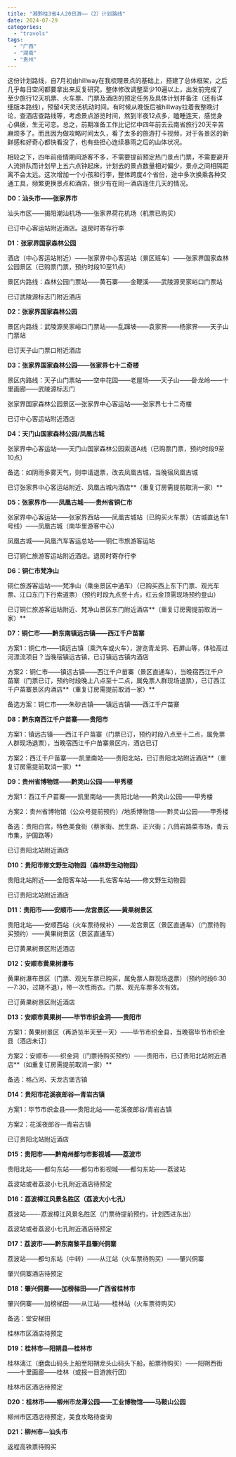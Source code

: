 ```yaml
---
title: "湘黔桂3省4人20日游——（2）计划路线"
date: 2024-07-29
categories: 
  - "travels"
tags: 
  - "广西"
  - "湖南"
  - "贵州"
---
```


这份计划路线，自7月初由hillway在我梳理景点的基础上，搭建了总体框架，之后几乎每日空闲都要拿出来反复研究，整体修改调整至少10遍以上，出发前完成了至少旅行12天机票、火车票、门票及酒店的预定任务及具体计划并备注（还有详细版本路线），预留4天灵活机动时间。有时候从晚饭后被hillway拉着我整晚讨论，查酒店查路线等，考虑景点游览时间，熬到半夜12点多，瞌睡连天，感觉身心俱疲，生无可恋。总之，前期准备工作比记忆中四年前去云南省旅行20天辛苦麻烦多了。而且因为做攻略时间太久，看了太多的旅游打卡视频，对于各景区的新鲜感和好奇心都快看没了，也有些担心连续暴雨之后的山体状况。

相较之下，四年前疫情期间游客不多，不需要提前预定热门景点门票，不需要避开人流排队而计划早上五六点钟起床，计划去的景点数量相对偏少，景点之间相隔距离不会太远。这次增加一个小孩和行李，整体跨度4个省份，途中多次换乘各种交通工具，频繁更换景点和酒店，很少有在同一酒店连住几天的情况。

**D0：汕头市——张家界市**

汕头市区——揭阳潮汕机场——张家界荷花机场（机票已购买）

已订中心客运站附近酒店。退房时寄存行李

**D1：张家界国家森林公园**

酒店（中心客运站附近）——张家界中心客运站（景区班车）——张家界国家森林公园景区（已购票门票，预约时段10至11点）

景区内路线：森林公园门票站——黄石寨——金鞭溪——武陵源吴家峪口门票站

已订武陵源标志门附近酒店

**D2：张家界国家森林公园**

景区内路线：武陵源吴家峪口门票站——乱蹿坡——袁家界——杨家界——天子山门票站

已订天子山门票口附近酒店

**D3：张家界国家森林公园——张家界七十二奇楼**

景区内路线：天子山门票站——空中花园——老屋场——天子山——卧龙岭——十里画廊——武陵源标志门

张家界国家森林公园景区—张家界中心客运站——张家界七十二奇楼

已订中心客运站附近酒店

**D4：天门山国家森林公园/凤凰古城**

张家界中心客运站——天门山国家森林公园索道A线（已购票门票，预约时段9至10点）

备选：如阴雨多雾天气，则申请退票，改去凤凰古城，当晚宿凤凰古城

已订张家界中心客运站附近、凤凰古城内酒店**（重复订房需提前取消一家）**

**D5：张家界市——凤凰古城——贵州省铜仁市**

张家界中心客运站——张家界西站——凤凰古城站（已购买火车票）（古城直达车1号线）——凤凰古城（南华里游客中心）

凤凰古城——凤凰汽车客运总站——铜仁市旅游客运站

已订铜仁旅游客运站附近酒店。退房时寄存行李

**D6：铜仁市梵净山**

铜仁旅游客运站——梵净山（乘坐景区中通车）（已购买西上东下门票、观光车票、江口东门下行索道票）（预约时段九点至十点，红云金顶需现场预约登山）

已订铜仁旅游客运站附近、梵净山景区东门附近酒店**（重复订房需提前取消一家）**

**D7：铜仁市——黔东南镇远古镇——西江千户苗寨**

方案1：铜仁市——镇远古镇（乘汽车或火车），游览青龙洞、石屏山等，体验高过河漂流项目？当晚宿镇远古镇，已订镇远古镇内酒店

方案2：铜仁市——镇远古镇——西江千户苗寨（景区直通车），当晚宿西江千户苗寨（门票已订，预约时段晚上八点至十二点，属免票人群现场退票），已订西江千户苗寨景区内酒店**（重复订房需提前取消一家）**

备选方案：铜仁市——朱砂古镇——镇远古镇——西江千户苗寨

**D8：黔东南西江千户苗寨——贵阳市**

方案1：镇远古镇——西江千户苗寨（门票已订，预约时段八点至十二点，属免票人群现场退票），当晚宿西江千户苗寨景区内，酒店已订

方案2：西江千户苗寨——凯里南站——贵阳北站，已订贵阳北站附近酒店**（重复订房需提前取消一家）**

**D9：贵州省博物馆——黔灵山公园——甲秀楼**

方案1：西江千户苗寨——凯里南站——贵阳北站——黔灵山公园——甲秀楼

方案2：贵州省博物馆（公众号提前预约）/地质博物馆——黔灵山公园——甲秀楼

备选：贵阳白宫，特色美食街（蔡家街、民生路、正兴街；八鸽岩路菜市场，青云市集，护国路等）

已订贵阳北站附近酒店

**D10：贵阳市修文野生动物园（森林野生动物园）**

贵阳北站附近——金阳客车站——扎佐客车站——修文野生动物园

已订贵阳北站附近酒店

**D11：贵阳市——安顺市——龙宫景区——黄果树景区**

贵阳北站——安顺西站（火车票待候补）——龙宫景区（景区直通车）（门票待购买预约）——黄果树景区（景区直通车）

已订黄果树景区附近酒店

**D12：安顺市黄果树瀑布**

黄果树瀑布景区（门票、观光车票已购买，属免票人群现场退票）（预约时段6:30—7:30，过期不退），带一次性雨衣。门票、观光车票多次有效。

已订黄果树景区附近酒店

**D13：安顺市黄果树——毕节市织金洞——贵阳市**

方案1：黄果树景区（再游览半天至一天）——毕节市织金县，当晚宿毕节市织金县（酒店未订）

方案2：安顺市——织金洞（门票待购买预约）——贵阳市，已订贵阳北站附近酒店**（如重复订房需提前取消一家）**

备选：格凸河、天龙古堡古镇

**D14：贵阳市花溪夜郎谷—青岩古镇**

方案1：毕节市织金县——贵阳北站——花溪夜郎谷/青岩古镇

方案2：花溪夜郎谷—青岩古镇

已订贵阳北站附近酒店

**D15：贵阳市——黔南州都匀市影视城——荔波市**

贵阳北站——都匀东站——都匀市影视城——都匀东站——荔波站

荔波站或者荔波小七孔附近酒店待预定

**D16：荔波樟江风景名胜区（荔波大小七孔）**

荔波站——-荔波樟江风景名胜区（门票待提前预约，计划西进东出）

荔波站或者荔波小七孔附近酒店待预定

**D17：荔波市——黔东南黎平县肇兴侗寨**

荔波站——都匀东站（中转）——从江站（火车票待购买）——肇兴侗寨

肇兴侗寨酒店待预定

**D18：肇兴侗寨——加榜梯田——广西省桂林市**

肇兴侗寨——加榜梯田——从江站——桂林站（火车票待购买）

备选：堂安梯田

桂林市区酒店待预定

**D19：桂林市—阳朔县—桂林市**

桂林漓江（磨盘山码头上船至阳朔龙头山码头下船，船票待购买）——阳朔西街——十里画廊——桂林（或报一日游旅行团）

桂林市区酒店待预定

**D20：桂林市——柳州市龙潭公园——工业博物馆——马鞍山公园**

柳州市区酒店待预定，美食攻略待查询

**D21：柳州市—汕头市**

返程高铁票待购买
